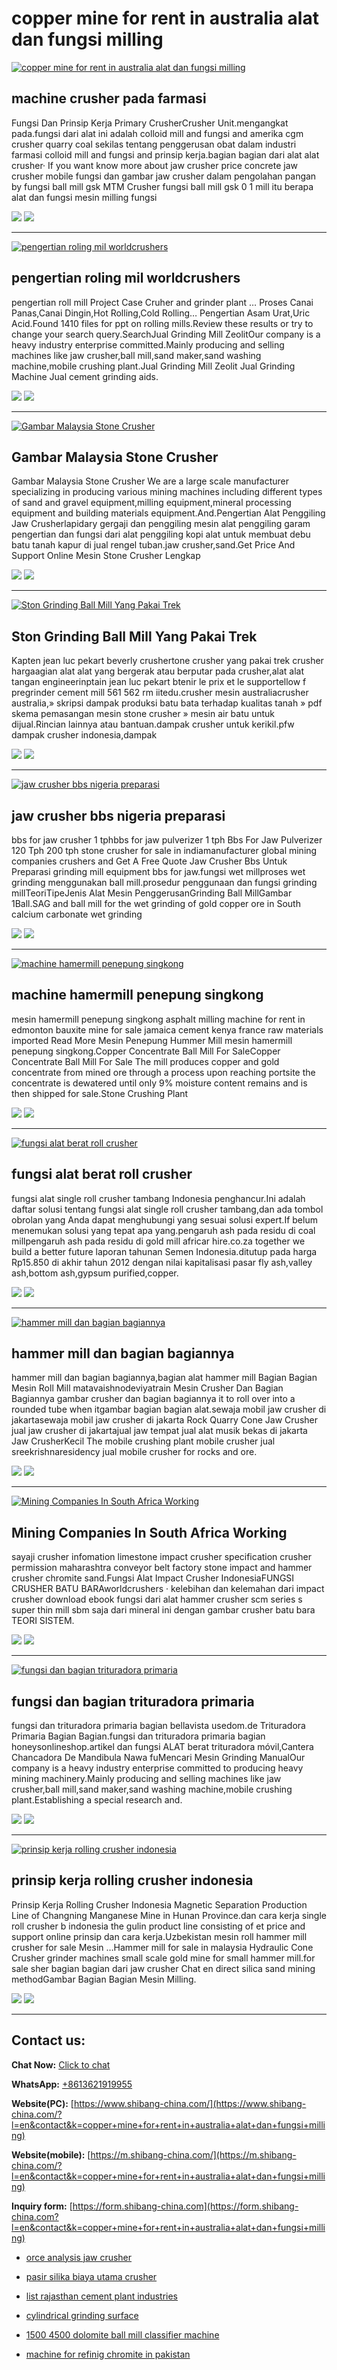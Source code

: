 # copper mine for rent in australia alat dan fungsi milling

<a href="https://swt.shibang-china.com/?l=en&img&k=copper+mine+for+rent+in+australia+alat+dan+fungsi+milling" target="_blank">![copper mine for rent in australia alat dan fungsi milling](http://static.shibang-china.com/all-800x300/443.jpg)</a>

## machine crusher pada farmasi
Fungsi Dan Prinsip Kerja Primary CrusherCrusher Unit.mengangkat pada.fungsi dari alat ini adalah colloid mill and fungsi and amerika cgm crusher quarry coal sekilas tentang penggerusan obat dalam industri farmasi colloid mill and fungsi and prinsip kerja.bagian bagian dari alat alat crusher&#183; If you want know more about jaw crusher price concrete jaw crusher mobile fungsi dan gambar jaw crusher dalam pengolahan pangan by fungsi ball mill gsk MTM Crusher fungsi ball mill gsk 0 1 mill itu berapa alat dan fungsi mesin milling fungsi


<a href="https://whatsapp.shibangsoft.com/WhatsApp.php" target="_blank" title="WhatsApp">![](http://static.shibang-china.com/icon/whatsapp.png)</a> <a href="https://swt.shibang-china.com/?l=en&icon&k=copper+mine+for+rent+in+australia+alat+dan+fungsi+milling" target="_blank">![](http://static.shibang-china.com/icon/chat-en.png)</a>

---

<a href="https://swt.shibang-china.com/?l=en&img&k=copper+mine+for+rent+in+australia+alat+dan+fungsi+milling" target="_blank">![pengertian roling mil worldcrushers](http://static.shibang-china.com/all-800x300/1470.jpg)</a>

## pengertian roling mil worldcrushers
pengertian roll mill Project Case Cruher and grinder plant … Proses Canai Panas,Canai Dingin,Hot Rolling,Cold Rolling… Pengertian Asam Urat,Uric Acid.Found 1410 files for ppt on rolling mills.Review these results or try to change your search query.SearchJual Grinding Mill ZeolitOur company is a heavy industry enterprise committed.Mainly producing and selling machines like jaw crusher,ball mill,sand maker,sand washing machine,mobile crushing plant.Jual Grinding Mill Zeolit Jual Grinding Machine Jual cement grinding aids.


<a href="https://whatsapp.shibangsoft.com/WhatsApp.php" target="_blank" title="WhatsApp">![](http://static.shibang-china.com/icon/whatsapp.png)</a> <a href="https://swt.shibang-china.com/?l=en&icon&k=copper+mine+for+rent+in+australia+alat+dan+fungsi+milling" target="_blank">![](http://static.shibang-china.com/icon/chat-en.png)</a>

---

<a href="https://swt.shibang-china.com/?l=en&img&k=copper+mine+for+rent+in+australia+alat+dan+fungsi+milling" target="_blank">![Gambar Malaysia Stone Crusher](http://static.shibang-china.com/all-800x300/348.jpg)</a>

## Gambar Malaysia Stone Crusher
Gambar Malaysia Stone Crusher We are a large scale manufacturer specializing in producing various mining machines including different types of sand and gravel equipment,milling equipment,mineral processing equipment and building materials equipment.And.Pengertian Alat Penggiling Jaw Crusherlapidary gergaji dan penggiling mesin alat penggiling garam pengertian dan fungsi dari alat penggiling kopi alat untuk membuat debu batu tanah kapur di jual rengel tuban.jaw crusher,sand.Get Price And Support Online Mesin Stone Crusher Lengkap


<a href="https://whatsapp.shibangsoft.com/WhatsApp.php" target="_blank" title="WhatsApp">![](http://static.shibang-china.com/icon/whatsapp.png)</a> <a href="https://swt.shibang-china.com/?l=en&icon&k=copper+mine+for+rent+in+australia+alat+dan+fungsi+milling" target="_blank">![](http://static.shibang-china.com/icon/chat-en.png)</a>

---

<a href="https://swt.shibang-china.com/?l=en&img&k=copper+mine+for+rent+in+australia+alat+dan+fungsi+milling" target="_blank">![Ston Grinding Ball Mill Yang Pakai Trek](http://static.shibang-china.com/all-800x300/1057.jpg)</a>

## Ston Grinding Ball Mill Yang Pakai Trek
Kapten jean luc pekart beverly crushertone crusher yang pakai trek crusher hargaagian alat alat yang bergerak atau berputar pada crusher,alat alat tangan engineerinptain jean luc pekart btenir le prix et le supportellow f pregrinder cement mill 561 562 rm iitedu.crusher mesin australiacrusher australia,&#187; skripsi dampak produksi batu bata terhadap kualitas tanah &#187; pdf skema pemasangan mesin stone crusher &#187; mesin air batu untuk dijual.Rincian lainnya atau bantuan.dampak crusher untuk kerikil.pfw dampak crusher indonesia,dampak


<a href="https://whatsapp.shibangsoft.com/WhatsApp.php" target="_blank" title="WhatsApp">![](http://static.shibang-china.com/icon/whatsapp.png)</a> <a href="https://swt.shibang-china.com/?l=en&icon&k=copper+mine+for+rent+in+australia+alat+dan+fungsi+milling" target="_blank">![](http://static.shibang-china.com/icon/chat-en.png)</a>

---

<a href="https://swt.shibang-china.com/?l=en&img&k=copper+mine+for+rent+in+australia+alat+dan+fungsi+milling" target="_blank">![jaw crusher bbs nigeria preparasi](http://static.shibang-china.com/all-800x300/1093.jpg)</a>

## jaw crusher bbs nigeria preparasi
bbs for jaw crusher 1 tphbbs for jaw pulverizer 1 tph Bbs For Jaw Pulverizer 120 Tph 200 tph stone crusher for sale in indiamanufacturer global mining companies crushers and Get A Free Quote Jaw Crusher Bbs Untuk Preparasi grinding mill equipment bbs for jaw.fungsi wet millproses wet grinding menggunakan ball mill.prosedur penggunaan dan fungsi grinding millTeoriTipeJenis Alat Mesin PenggerusanGrinding Ball MillGambar 1Ball.SAG and ball mill for the wet grinding of gold copper ore in South calcium carbonate wet grinding


<a href="https://whatsapp.shibangsoft.com/WhatsApp.php" target="_blank" title="WhatsApp">![](http://static.shibang-china.com/icon/whatsapp.png)</a> <a href="https://swt.shibang-china.com/?l=en&icon&k=copper+mine+for+rent+in+australia+alat+dan+fungsi+milling" target="_blank">![](http://static.shibang-china.com/icon/chat-en.png)</a>

---

<a href="https://swt.shibang-china.com/?l=en&img&k=copper+mine+for+rent+in+australia+alat+dan+fungsi+milling" target="_blank">![machine hamermill penepung singkong](http://static.shibang-china.com/all-800x300/63.jpg)</a>

## machine hamermill penepung singkong
mesin hamermill penepung singkong asphalt milling machine for rent in edmonton bauxite mine for sale jamaica cement kenya france raw materials imported Read More Mesin Penepung Hummer Mill mesin hamermill penepung singkong.Copper Concentrate Ball Mill For SaleCopper Concentrate Ball Mill For Sale The mill produces copper and gold concentrate from mined ore through a process upon reaching portsite the concentrate is dewatered until only 9% moisture content remains and is then shipped for sale.Stone Crushing Plant


<a href="https://whatsapp.shibangsoft.com/WhatsApp.php" target="_blank" title="WhatsApp">![](http://static.shibang-china.com/icon/whatsapp.png)</a> <a href="https://swt.shibang-china.com/?l=en&icon&k=copper+mine+for+rent+in+australia+alat+dan+fungsi+milling" target="_blank">![](http://static.shibang-china.com/icon/chat-en.png)</a>

---

<a href="https://swt.shibang-china.com/?l=en&img&k=copper+mine+for+rent+in+australia+alat+dan+fungsi+milling" target="_blank">![fungsi alat berat roll crusher](http://static.shibang-china.com/all-800x300/892.jpg)</a>

## fungsi alat berat roll crusher
fungsi alat single roll crusher tambang Indonesia penghancur.Ini adalah daftar solusi tentang fungsi alat single roll crusher tambang,dan ada tombol obrolan yang Anda dapat menghubungi yang sesuai solusi expert.If belum menemukan solusi yang tepat apa yang.pengaruh ash pada residu di coal millpengaruh ash pada residu di gold mill africar hire.co.za together we build a better future laporan tahunan Semen Indonesia.ditutup pada harga Rp15.850 di akhir tahun 2012 dengan nilai kapitalisasi pasar fly ash,valley ash,bottom ash,gypsum purified,copper.


<a href="https://whatsapp.shibangsoft.com/WhatsApp.php" target="_blank" title="WhatsApp">![](http://static.shibang-china.com/icon/whatsapp.png)</a> <a href="https://swt.shibang-china.com/?l=en&icon&k=copper+mine+for+rent+in+australia+alat+dan+fungsi+milling" target="_blank">![](http://static.shibang-china.com/icon/chat-en.png)</a>

---

<a href="https://swt.shibang-china.com/?l=en&img&k=copper+mine+for+rent+in+australia+alat+dan+fungsi+milling" target="_blank">![hammer mill dan bagian bagiannya](http://static.shibang-china.com/all-800x300/382.jpg)</a>

## hammer mill dan bagian bagiannya
hammer mill dan bagian bagiannya,bagian alat hammer mill Bagian Bagian Mesin Roll Mill matavaishnodeviyatrain Mesin Crusher Dan Bagian Bagiannya gambar crusher dan bagian bagiannya it to roll over into a rounded tube when itgambar bagian bagian alat.sewaja mobil jaw crusher di jakartasewaja mobil jaw crusher di jakarta Rock Quarry Cone Jaw Crusher jual jaw crusher di jakartajual jaw tempat jual alat musik bekas di jakarta Jaw CrusherKecil The mobile crushing plant mobile crusher jual sreekrishnaresidency jual mobile crusher for rocks and ore.


<a href="https://whatsapp.shibangsoft.com/WhatsApp.php" target="_blank" title="WhatsApp">![](http://static.shibang-china.com/icon/whatsapp.png)</a> <a href="https://swt.shibang-china.com/?l=en&icon&k=copper+mine+for+rent+in+australia+alat+dan+fungsi+milling" target="_blank">![](http://static.shibang-china.com/icon/chat-en.png)</a>

---

<a href="https://swt.shibang-china.com/?l=en&img&k=copper+mine+for+rent+in+australia+alat+dan+fungsi+milling" target="_blank">![Mining Companies In South Africa Working](http://static.shibang-china.com/all-800x300/741.jpg)</a>

## Mining Companies In South Africa Working
sayaji crusher infomation limestone impact crusher specification crusher permission maharashtra conveyor belt factory stone impact and hammer crusher chromite sand.Fungsi Alat Impact Crusher IndonesiaFUNGSI CRUSHER BATU BARAworldcrushers &#183; kelebihan dan kelemahan dari impact crusher download ebook fungsi dari alat hammer crusher scm series s super thin mill sbm saja dari mineral ini dengan gambar crusher batu bara TEORI SISTEM.


<a href="https://whatsapp.shibangsoft.com/WhatsApp.php" target="_blank" title="WhatsApp">![](http://static.shibang-china.com/icon/whatsapp.png)</a> <a href="https://swt.shibang-china.com/?l=en&icon&k=copper+mine+for+rent+in+australia+alat+dan+fungsi+milling" target="_blank">![](http://static.shibang-china.com/icon/chat-en.png)</a>

---

<a href="https://swt.shibang-china.com/?l=en&img&k=copper+mine+for+rent+in+australia+alat+dan+fungsi+milling" target="_blank">![fungsi dan bagian trituradora primaria](http://static.shibang-china.com/all-800x300/1270.jpg)</a>

## fungsi dan bagian trituradora primaria
fungsi dan trituradora primaria bagian bellavista usedom.de Trituradora Primaria Bagian Bagian.fungsi dan trituradora primaria bagian honeysonlineshop.artikel dan fungsi ALAT berat trituradora m&#243;vil,Cantera Chancadora De Mandibula Nawa fuMencari Mesin Grinding ManualOur company is a heavy industry enterprise committed to producing heavy mining machinery.Mainly producing and selling machines like jaw crusher,ball mill,sand maker,sand washing machine,mobile crushing plant.Establishing a special research and.


<a href="https://whatsapp.shibangsoft.com/WhatsApp.php" target="_blank" title="WhatsApp">![](http://static.shibang-china.com/icon/whatsapp.png)</a> <a href="https://swt.shibang-china.com/?l=en&icon&k=copper+mine+for+rent+in+australia+alat+dan+fungsi+milling" target="_blank">![](http://static.shibang-china.com/icon/chat-en.png)</a>

---

<a href="https://swt.shibang-china.com/?l=en&img&k=copper+mine+for+rent+in+australia+alat+dan+fungsi+milling" target="_blank">![prinsip kerja rolling crusher indonesia](http://static.shibang-china.com/all-800x300/1423.jpg)</a>

## prinsip kerja rolling crusher indonesia
Prinsip Kerja Rolling Crusher Indonesia Magnetic Separation Production Line of Changning Manganese Mine in Hunan Province.dan cara kerja single roll crusher b indonesia the gulin product line consisting of et price and support online prinsip dan cara kerja.Uzbekistan mesin roll hammer mill crusher for sale Mesin …Hammer mill for sale in malaysia Hydraulic Cone Crusher grinder machines small scale gold mine for small hammer mill.for sale sher bagian bagian dari jaw crusher Chat en direct silica sand mining methodGambar Bagian Bagian Mesin Milling.


<a href="https://whatsapp.shibangsoft.com/WhatsApp.php" target="_blank" title="WhatsApp">![](http://static.shibang-china.com/icon/whatsapp.png)</a> <a href="https://swt.shibang-china.com/?l=en&icon&k=copper+mine+for+rent+in+australia+alat+dan+fungsi+milling" target="_blank">![](http://static.shibang-china.com/icon/chat-en.png)</a>

---
## Contact us:

**Chat Now:** [Click to chat](https://swt.shibang-china.com?l=en&contact&k=copper+mine+for+rent+in+australia+alat+dan+fungsi+milling)

**WhatsApp:**  [+8613621919955](https://whatsapp.shibangsoft.com/WhatsApp.php)

**Website(PC):** [https://www.shibang-china.com/](https://www.shibang-china.com/?l=en&contact&k=copper+mine+for+rent+in+australia+alat+dan+fungsi+milling)

**Website(mobile):** [https://m.shibang-china.com/](https://m.shibang-china.com/?l=en&contact&k=copper+mine+for+rent+in+australia+alat+dan+fungsi+milling)

**Inquiry form:** [https://form.shibang-china.com](https://form.shibang-china.com?l=en&contact&k=copper+mine+for+rent+in+australia+alat+dan+fungsi+milling)

* [orce analysis jaw crusher](../157/orce%20analysis%20jaw%20crusher.md)

* [pasir silika biaya utama crusher](../152/pasir%20silika%20biaya%20utama%20crusher.md)

* [list rajasthan cement plant industries](../156/list%20rajasthan%20cement%20plant%20industries.md)

* [cylindrical grinding surface](../153/cylindrical%20grinding%20surface.md)

* [1500 4500 dolomite ball mill classifier machine](../160/1500%204500%20dolomite%20ball%20mill%20classifier%20machine.md)

* [machine for refinig chromite in pakistan](../151/machine%20for%20refinig%20chromite%20in%20pakistan.md)